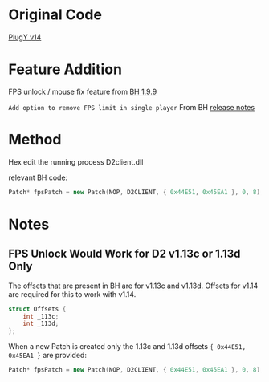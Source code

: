 # Original Code
[PlugY v14](http://plugy.free.fr/en/index.html)

# Feature Addition
FPS unlock / mouse fix feature from [BH 1.9.9](https://github.com/planqi/slashdiablo-maphack)

`Add option to remove FPS limit in single player` From BH [release notes](https://github.com/planqi/slashdiablo-maphack#release-notes-for-198)

# Method
Hex edit the running process D2client.dll

relevant BH [code](https://github.com/planqi/slashdiablo-maphack/blob/master/BH/Modules/Maphack/Maphack.cpp#L24):
```cpp
Patch* fpsPatch = new Patch(NOP, D2CLIENT, { 0x44E51, 0x45EA1 }, 0, 8);
```

# Notes

## FPS Unlock Would Work for D2 v1.13c or 1.13d Only

The offsets that are present in BH are for v1.13c and v1.13d.
Offsets for v1.14 are required for this to work with v1.14.

```cpp
struct Offsets {
	int _113c;
	int _113d;
};
```

When a new Patch is created only the 1.13c and 1.13d offsets `{ 0x44E51, 0x45EA1 }` are provided:
```cpp
Patch* fpsPatch = new Patch(NOP, D2CLIENT, { 0x44E51, 0x45EA1 }, 0, 8);
```
